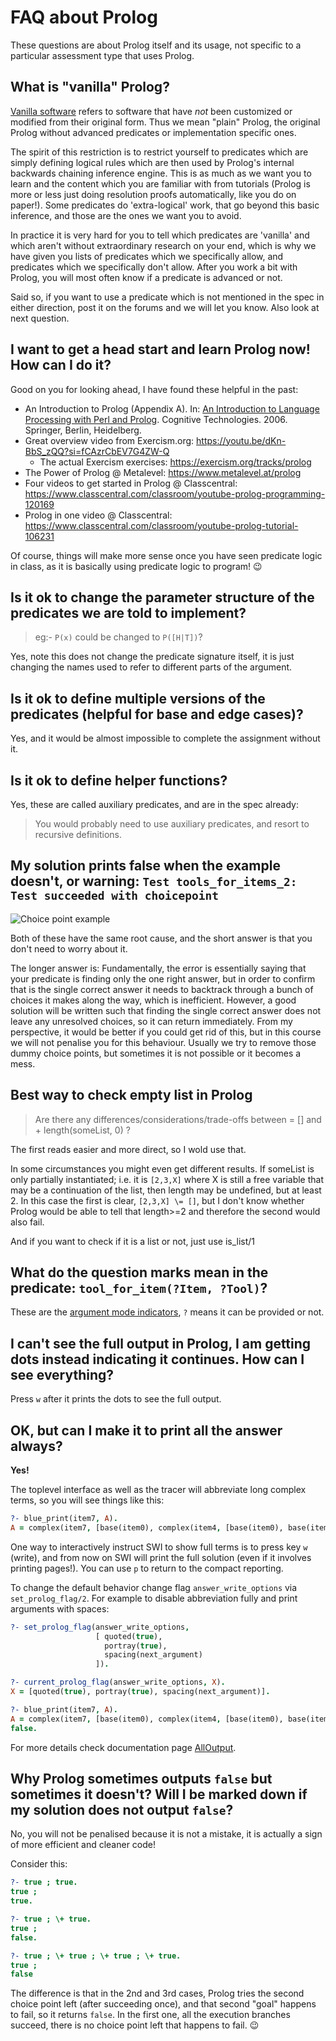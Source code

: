 # FAQ about Prolog

These questions are about Prolog itself and its usage, not specific to a particular assessment type that uses Prolog.

## What is "vanilla" Prolog?

[Vanilla software](https://en.wikipedia.org/wiki/Vanilla_software) refers to software that have _not_ been customized or modified from their original form. Thus we mean "plain" Prolog, the original Prolog without advanced predicates or implementation specific ones.

The spirit of this restriction is to restrict yourself to predicates which are simply defining logical rules which are then used by Prolog's internal backwards chaining inference engine. This is as much as we want you to learn and the content which you are familiar with from tutorials (Prolog is more or less just doing resolution proofs automatically, like you do on paper!). Some predicates do 'extra-logical' work, that go beyond this basic inference, and those are the ones we want you to avoid.

In practice it is very hard for you to tell which predicates are 'vanilla' and which aren't without extraordinary research on your end, which is why we have given you lists of predicates which we specifically allow, and predicates which we specifically don't allow. After you work a bit with Prolog, you will most often know if a predicate is advanced or not.

Said so, if you want to use a predicate which is not mentioned in the spec in either direction, post it on the forums and we will let you know. Also look at next question.

## I want to get a head start and learn Prolog now! How can I do it?

Good on you for looking ahead, I have found these helpful in the past:

- An Introduction to Prolog (Appendix A). In: [An Introduction to Language Processing with Perl and Prolog](https://link.springer.com/chapter/10.1007/3-540-34336-9_16). Cognitive Technologies. 2006. Springer, Berlin, Heidelberg.
- Great overview video from Exercism.org: https://youtu.be/dKn-BbS_zQQ?si=fCAzrCbEV7G4ZW-Q
  - The actual Exercism exercises: https://exercism.org/tracks/prolog
- The Power of Prolog @ Metalevel: https://www.metalevel.at/prolog
- Four videos to get started in Prolog @ Classcentral: https://www.classcentral.com/classroom/youtube-prolog-programming-120169
- Prolog in one video @ Classcentral: https://www.classcentral.com/classroom/youtube-prolog-tutorial-106231

Of course, things will make more sense once you have seen predicate logic in class, as it is basically using predicate logic to program! 😉

## Is it ok to change the parameter structure of the predicates we are told to implement?
> eg:- `P(x)` could be changed to `P([H|T])`?

Yes, note this does not change the predicate signature itself, it is just changing the names used to refer to different parts of the argument.

## Is it ok to define multiple versions of the predicates (helpful for base and edge cases)?

Yes, and it would be almost impossible to complete the assignment without it.

## Is it ok to define helper functions?

Yes, these are called auxiliary predicates, and are in the spec already:

> You would probably need to use auxiliary predicates, and resort to recursive definitions.

## My solution prints false when the example doesn't, or warning: `Test tools_for_items_2: Test succeeded with choicepoint`
![Choice point example](img/prolog-choicepoint.png)

Both of these have the same root cause, and the short answer is that you don't need to worry about it.

The longer answer is: Fundamentally, the error is essentially saying that your predicate is finding only the one right answer, but in order to confirm that is the single correct answer it needs to backtrack through a bunch of choices it makes along the way, which is inefficient. However, a good solution will be written such that finding the single correct answer does not leave any unresolved choices, so it can return immediately.
From my perspective, it would be better if you could get rid of this, but in this course we will not penalise you for this behaviour. Usually we try to remove those dummy choice points, but sometimes it is not possible or it becomes a mess.

## Best way to check empty list in Prolog
> Are there any differences/considerations/trade-offs between \= [] and \+ length(someList, 0) ?

The first reads easier and more direct, so I wold use that.

In some circumstances you might even get different results. If someList is only partially instantiated; i.e. it is `[2,3,X]` where X is still a free variable that may be a continuation of the list, then length may be undefined, but at least 2. In this case the first is clear, `[2,3,X] \= []`, but I don't know whether Prolog would be able to tell that length>=2 and therefore the second would also fail.

And if you want to check if it is a list or not, just use is_list/1

## What do the question marks mean in the predicate: `tool_for_item(?Item, ?Tool)`?

These are the [argument mode indicators](https://www.swi-prolog.org/pldoc/man?section=argmode), `?` means it can be provided or not.

## I can't see the full output in Prolog, I am getting dots instead indicating it continues. How can I see everything?

Press `w` after it prints the dots to see the full output.

## OK, but can I make it to print all the answer always?

**Yes!**

The toplevel interface as well as the tracer will abbreviate long complex terms, so you will see things like this:

```prolog
?- blue_print(item7, A).
A = complex(item7, [base(item0), complex(item4, [base(item0), base(item1), base(item2), base(item3)]), complex(item5, [base(item0), base(item1), base(item2), base(...)])])
```

One way to interactively instruct SWI to show full terms is to press key `w` (write), and from now on SWI will print the full solution (even if it involves printing pages!). You can use `p` to return to the compact reporting.

To change the default behavior change flag `answer_write_options` via `set_prolog_flag/2`. For example to disable abbreviation fully and print arguments with spaces:

```prolog
?- set_prolog_flag(answer_write_options,
                   [ quoted(true),
                     portray(true),
                     spacing(next_argument)
                   ]).

?- current_prolog_flag(answer_write_options, X).
X = [quoted(true), portray(true), spacing(next_argument)].

?- blue_print(item7, A).
A = complex(item7, [base(item0), complex(item4, [base(item0), base(item1), base(item2), base(item3)]), complex(item5, [base(item0), base(item1), base(item2), base(item3)])]) ;
false.
```

For more details check documentation page [AllOutput](https://www.swi-prolog.org/FAQ/AllOutput.html).

## Why Prolog sometimes outputs `false` but sometimes it doesn't? Will I be marked down if my solution does not output `false`?

No, you will not be penalised because it is not a mistake, it is actually a sign of more efficient and cleaner code!

Consider this:

```prolog
?- true ; true.
true ;
true.

?- true ; \+ true.
true ;
false.

?- true ; \+ true ; \+ true ; \+ true.
true ;
false
```

The difference is that in the 2nd and 3rd cases, Prolog tries the second choice point left (after succeeding once), and that second "goal" happens to fail, so it returns `false`. In the first one, all the execution branches succeed, there is no choice point left that happens to fail. 😉

